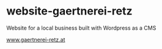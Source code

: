 # website-gaertnerei-retz
Website for a local business built with Wordpress as a CMS

www.gaertnerei-retz.at
